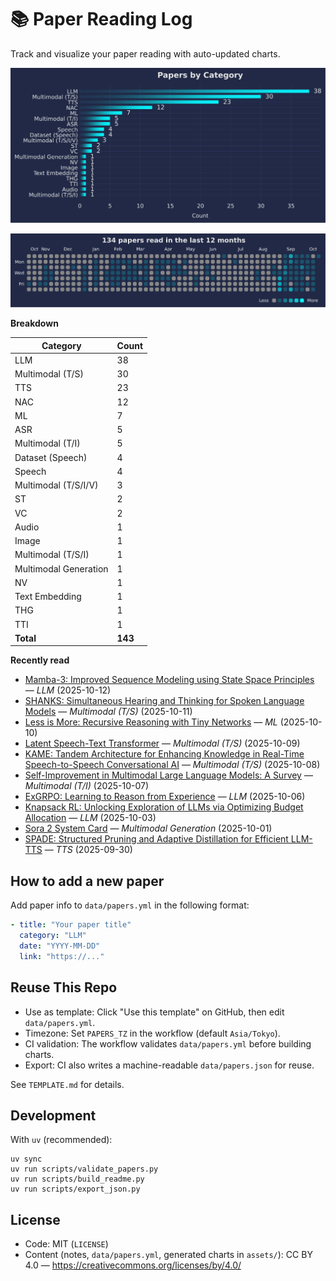 # 📚 Paper Reading Log

Track and visualize your paper reading with auto-updated charts.

<!--CHART_START-->
![By category](assets/category_stylish.svg)

![Activity heatmap](assets/activity_heatmap.svg)


**Breakdown**

| Category | Count |
|---|---|
| LLM | 38 |
| Multimodal (T/S) | 30 |
| TTS | 23 |
| NAC | 12 |
| ML | 7 |
| ASR | 5 |
| Multimodal (T/I) | 5 |
| Dataset (Speech) | 4 |
| Speech | 4 |
| Multimodal (T/S/I/V) | 3 |
| ST | 2 |
| VC | 2 |
| Audio | 1 |
| Image | 1 |
| Multimodal (T/S/I) | 1 |
| Multimodal Generation | 1 |
| NV | 1 |
| Text Embedding | 1 |
| THG | 1 |
| TTI | 1 |
| **Total** | **143** |

**Recently read**

- [Mamba-3: Improved Sequence Modeling using State Space Principles](https://openreview.net/pdf?id=HwCvaJOiCj) — *LLM* (2025-10-12)
- [SHANKS: Simultaneous Hearing and Thinking for Spoken Language Models](https://arxiv.org/abs/2510.06917) — *Multimodal (T/S)* (2025-10-11)
- [Less is More: Recursive Reasoning with Tiny Networks](https://arxiv.org/abs/2510.04871) — *ML* (2025-10-10)
- [Latent Speech-Text Transformer](https://arxiv.org/abs/2510.06195) — *Multimodal (T/S)* (2025-10-09)
- [KAME: Tandem Architecture for Enhancing Knowledge in Real-Time Speech-to-Speech Conversational AI](https://arxiv.org/abs/2510.02327) — *Multimodal (T/S)* (2025-10-08)
- [Self-Improvement in Multimodal Large Language Models: A Survey](https://arxiv.org/abs/2510.02665) — *Multimodal (T/I)* (2025-10-07)
- [ExGRPO: Learning to Reason from Experience](https://arxiv.org/abs/2510.02245) — *LLM* (2025-10-06)
- [Knapsack RL: Unlocking Exploration of LLMs via Optimizing Budget Allocation](https://arxiv.org/abs/2509.25849) — *LLM* (2025-10-03)
- [Sora 2 System Card](https://cdn.openai.com/pdf/50d5973c-c4ff-4c2d-986f-c72b5d0ff069/sora_2_system_card.pdf) — *Multimodal Generation* (2025-10-01)
- [SPADE: Structured Pruning and Adaptive Distillation for Efficient LLM-TTS](https://arxiv.org/abs/2509.20802) — *TTS* (2025-09-30)
<!--CHART_END-->

## How to add a new paper

Add paper info to `data/papers.yml` in the following format:

```yaml
- title: "Your paper title"
  category: "LLM"
  date: "YYYY-MM-DD"
  link: "https://..."
```

## Reuse This Repo

- Use as template: Click "Use this template" on GitHub, then edit `data/papers.yml`.
- Timezone: Set `PAPERS_TZ` in the workflow (default `Asia/Tokyo`).
- CI validation: The workflow validates `data/papers.yml` before building charts.
- Export: CI also writes a machine-readable `data/papers.json` for reuse.

See `TEMPLATE.md` for details.

## Development

With `uv` (recommended):

```
uv sync
uv run scripts/validate_papers.py
uv run scripts/build_readme.py
uv run scripts/export_json.py
```

## License

- Code: MIT (`LICENSE`)
- Content (notes, `data/papers.yml`, generated charts in `assets/`): CC BY 4.0 — https://creativecommons.org/licenses/by/4.0/
